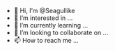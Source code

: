 - 👋 Hi, I’m @Seagullike
- 👀 I’m interested in ...
- 🌱 I’m currently learning ...
- 💞️ I’m looking to collaborate on ...
- 📫 How to reach me ...

<!---
Seagullike/Seagullike is a ✨ special ✨ repository because its `README.md` (this file) appears on your GitHub profile.
You can click the Preview link to take a look at your changes.
--->
